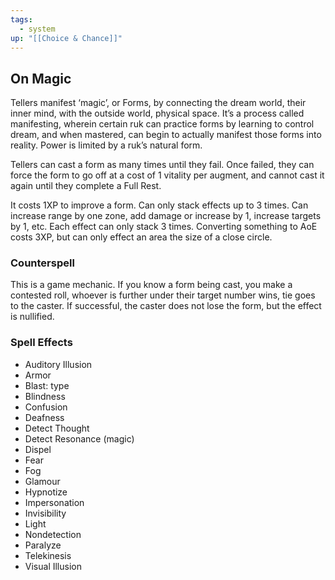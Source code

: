 ```yaml
---
tags:
  - system
up: "[[Choice & Chance]]"
---
```

## On Magic

Tellers manifest ‘magic’, or Forms, by connecting the dream world, their inner mind, with the outside world, physical space. It’s a process called manifesting, wherein certain ruk can practice forms by learning to control dream, and when mastered, can begin to actually manifest those forms into reality. Power is limited by a ruk’s natural form.

Tellers can cast a form as many times until they fail. Once failed, they can force the form to go off at a cost of 1 vitality per augment, and cannot cast it again until they complete a Full Rest.

It costs 1XP to improve a form. Can only stack effects up to 3 times. Can increase range by one zone, add damage or increase by 1, increase targets by 1, etc. Each effect can only stack 3 times. Converting something to AoE costs 3XP, but can only effect an area the size of a close circle.

### Counterspell 

This is a game mechanic. If you know a form being cast, you make a contested roll, whoever is further under their target number wins, tie goes to the caster. If successful, the caster does not lose the form, but the effect is nullified.

### Spell Effects

- Auditory Illusion
- Armor
- Blast: type
- Blindness
- Confusion
- Deafness
- Detect Thought
- Detect Resonance (magic)
- Dispel
- Fear
- Fog
- Glamour
- Hypnotize
- Impersonation
- Invisibility
- Light
- Nondetection
- Paralyze
- Telekinesis
- Visual Illusion